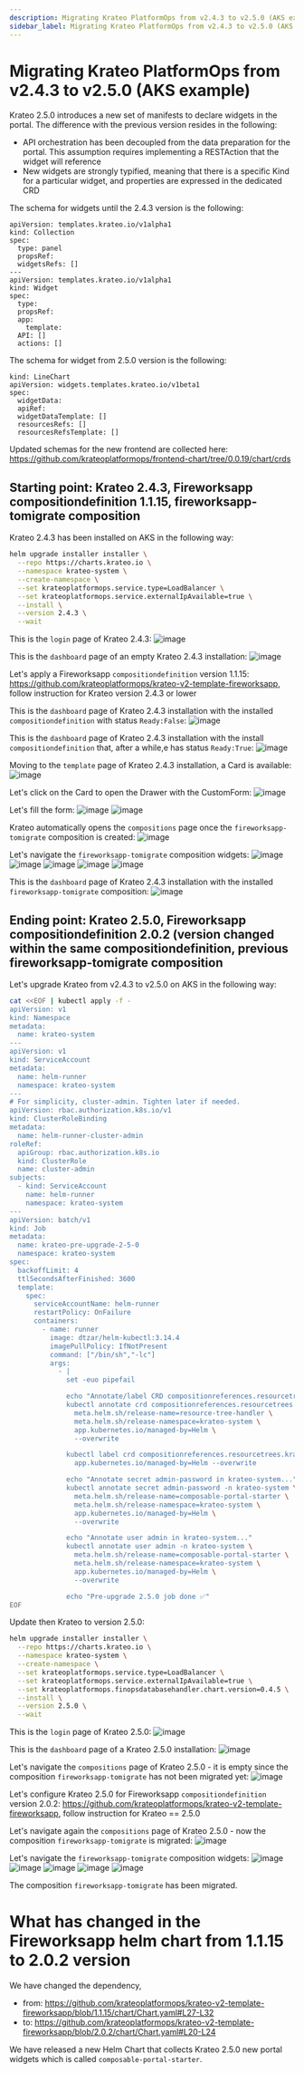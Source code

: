 ```yaml
---
description: Migrating Krateo PlatformOps from v2.4.3 to v2.5.0 (AKS example) 
sidebar_label: Migrating Krateo PlatformOps from v2.4.3 to v2.5.0 (AKS example)
---
```


# Migrating Krateo PlatformOps from v2.4.3 to v2.5.0 (AKS example)

Krateo 2.5.0 introduces a new set of manifests to declare widgets in the portal. The difference with the previous version resides in the following:
- API orchestration has been decoupled from the data preparation for the portal. This assumption requires implementing a RESTAction that the widget will reference
- New widgets are strongly typified, meaning that there is a specific Kind for a particular widget, and properties are expressed in the dedicated CRD

The schema for widgets until the 2.4.3 version is the following:

```
apiVersion: templates.krateo.io/v1alpha1
kind: Collection
spec:
  type: panel
  propsRef:
  widgetsRefs: []
---
apiVersion: templates.krateo.io/v1alpha1
kind: Widget
spec:
  type:
  propsRef:
  app:
    template:
  API: []
  actions: []
```

The schema for widget from 2.5.0 version is the following:

```
kind: LineChart
apiVersion: widgets.templates.krateo.io/v1beta1
spec:
  widgetData:
  apiRef: 
  widgetDataTemplate: []
  resourcesRefs: []
  resourcesRefsTemplate: []
```
 
Updated schemas for the new frontend are collected here: https://github.com/krateoplatformops/frontend-chart/tree/0.0.19/chart/crds
 
## Starting point: Krateo 2.4.3, Fireworksapp compositiondefinition 1.1.15, fireworksapp-tomigrate composition
 
Krateo 2.4.3 has been installed on AKS in the following way:

```sh
helm upgrade installer installer \
  --repo https://charts.krateo.io \
  --namespace krateo-system \
  --create-namespace \
  --set krateoplatformops.service.type=LoadBalancer \
  --set krateoplatformops.service.externalIpAvailable=true \
  --install \
  --version 2.4.3 \
  --wait
```

This is the `login` page of Krateo 2.4.3:
![image](/img/migrating/from-2-4-3-to-2-5-0/01_2-4-3-login.png)

This is the `dashboard` page of an empty Krateo 2.4.3 installation:
![image](/img/migrating/from-2-4-3-to-2-5-0/02_2-4-3-dashboard_notemplates.png)

Let's apply a Fireworksapp `compositiondefinition` version 1.1.15: https://github.com/krateoplatformops/krateo-v2-template-fireworksapp, follow instruction for Krateo version 2.4.3 or lower

This is the `dashboard` page of Krateo 2.4.3 installation with the installed `compositiondefinition` with status `Ready:False`:
![image](/img/migrating/from-2-4-3-to-2-5-0/03_2-4-3-dashboard_1template_readyfalse.png)

This is the `dashboard` page of Krateo 2.4.3 installation with the install `compositiondefinition` that, after a while,e has status `Ready:True`:
![image](/img/migrating/from-2-4-3-to-2-5-0/04_2-4-3-dashboard_1template_readytrue.png)

Moving to the `template` page of Krateo 2.4.3 installation, a Card is available:
![image](/img/migrating/from-2-4-3-to-2-5-0/05_2-4-3-templates_1template_readytrue.png)

Let's click on the Card to open the Drawer with the CustomForm:
![image](/img/migrating/from-2-4-3-to-2-5-0/06_2-4-3-templates_1template_form.png)

Let's fill the form:
![image](/img/migrating/from-2-4-3-to-2-5-0/07_2-4-3-templates_1template_form_filled.png)
![image](/img/migrating/from-2-4-3-to-2-5-0/08_2-4-3-templates_1template_form_submitted.png)

Krateo automatically opens the `compositions` page once the `fireworksapp-tomigrate` composition is created:
![image](/img/migrating/from-2-4-3-to-2-5-0/09_2-4-3-compositions.png)

Let's navigate the `fireworksapp-tomigrate` composition widgets:
![image](/img/migrating/from-2-4-3-to-2-5-0/10_2-4-3-composition_overview.png)
![image](/img/migrating/from-2-4-3-to-2-5-0/11_2-4-3-composition_status.png)
![image](/img/migrating/from-2-4-3-to-2-5-0/12_2-4-3-composition_application.png)
![image](/img/migrating/from-2-4-3-to-2-5-0/13_2-4-3-composition_events.png)
![image](/img/migrating/from-2-4-3-to-2-5-0/14_2-4-3-composition_values.png)

This is the `dashboard` page of Krateo 2.4.3 installation with the installed `fireworksapp-tomigrate` composition:
![image](/img/migrating/from-2-4-3-to-2-5-0/15_2-4-3-dashboard_1template_1composition.png)

## Ending point: Krateo 2.5.0, Fireworksapp compositiondefinition 2.0.2 (version changed within the same compositiondefinition, previous fireworksapp-tomigrate composition
 
Let's upgrade Krateo from v2.4.3 to v2.5.0 on AKS in the following way:
 
```sh
cat <<EOF | kubectl apply -f -
apiVersion: v1
kind: Namespace
metadata:
  name: krateo-system
---
apiVersion: v1
kind: ServiceAccount
metadata:
  name: helm-runner
  namespace: krateo-system
---
# For simplicity, cluster-admin. Tighten later if needed.
apiVersion: rbac.authorization.k8s.io/v1
kind: ClusterRoleBinding
metadata:
  name: helm-runner-cluster-admin
roleRef:
  apiGroup: rbac.authorization.k8s.io
  kind: ClusterRole
  name: cluster-admin
subjects:
  - kind: ServiceAccount
    name: helm-runner
    namespace: krateo-system
---
apiVersion: batch/v1
kind: Job
metadata:
  name: krateo-pre-upgrade-2-5-0
  namespace: krateo-system
spec:
  backoffLimit: 4
  ttlSecondsAfterFinished: 3600
  template:
    spec:
      serviceAccountName: helm-runner
      restartPolicy: OnFailure
      containers:
        - name: runner
          image: dtzar/helm-kubectl:3.14.4
          imagePullPolicy: IfNotPresent
          command: ["/bin/sh","-lc"]
          args:
            - |
              set -euo pipefail

              echo "Annotate/label CRD compositionreferences.resourcetrees.krateo.io..."
              kubectl annotate crd compositionreferences.resourcetrees.krateo.io \
                meta.helm.sh/release-name=resource-tree-handler \
                meta.helm.sh/release-namespace=krateo-system \
                app.kubernetes.io/managed-by=Helm \
                --overwrite

              kubectl label crd compositionreferences.resourcetrees.krateo.io \
                app.kubernetes.io/managed-by=Helm --overwrite

              echo "Annotate secret admin-password in krateo-system..."
              kubectl annotate secret admin-password -n krateo-system \
                meta.helm.sh/release-name=composable-portal-starter \
                meta.helm.sh/release-namespace=krateo-system \
                app.kubernetes.io/managed-by=Helm \
                --overwrite

              echo "Annotate user admin in krateo-system..."
              kubectl annotate user admin -n krateo-system \
                meta.helm.sh/release-name=composable-portal-starter \
                meta.helm.sh/release-namespace=krateo-system \
                app.kubernetes.io/managed-by=Helm \
                --overwrite

              echo "Pre-upgrade 2.5.0 job done ✅"
EOF
```

Update then Krateo to version 2.5.0:

```sh
helm upgrade installer installer \
  --repo https://charts.krateo.io \
  --namespace krateo-system \
  --create-namespace \
  --set krateoplatformops.service.type=LoadBalancer \
  --set krateoplatformops.service.externalIpAvailable=true \
  --set krateoplatformops.finopsdatabasehandler.chart.version=0.4.5 \
  --install \
  --version 2.5.0 \
  --wait
```

This is the `login` page of Krateo 2.5.0:
![image](/img/migrating/from-2-4-3-to-2-5-0/16_2-5-0-login.png)

This is the `dashboard` page of a Krateo 2.5.0 installation:
![image](/img/migrating/from-2-4-3-to-2-5-0/17_2-5-0-dashboard_1template_1composition.png)

Let's navigate the `compositions` page of Krateo 2.5.0 - it is empty since the composition `fireworksapp-tomigrate` has not been migrated yet:
![image](/img/migrating/from-2-4-3-to-2-5-0/18_2-5-0-compositions_empty.png)

Let's configure Krateo 2.5.0 for Fireworksapp `compositiondefinition` version 2.0.2: https://github.com/krateoplatformops/krateo-v2-template-fireworksapp, follow instruction for Krateo == 2.5.0

Let's navigate again the `compositions` page of Krateo 2.5.0 - now the composition `fireworksapp-tomigrate` is migrated:
![image](/img/migrating/from-2-4-3-to-2-5-0/19_2-5-0-compositions.png)

Let's navigate the `fireworksapp-tomigrate` composition widgets:
![image](/img/migrating/from-2-4-3-to-2-5-0/20_2-5-0-composition_overview.png)
![image](/img/migrating/from-2-4-3-to-2-5-0/21_2-5-0-composition_status.png)
![image](/img/migrating/from-2-4-3-to-2-5-0/22_2-5-0-composition_application.png)
![image](/img/migrating/from-2-4-3-to-2-5-0/23_2-5-0-composition_events.png)
![image](/img/migrating/from-2-4-3-to-2-5-0/24_2-5-0-composition_values.png)

The composition `fireworksapp-tomigrate` has been migrated. 

# What has changed in the Fireworksapp helm chart from 1.1.15 to 2.0.2 version

We have changed the dependency, 
- from: https://github.com/krateoplatformops/krateo-v2-template-fireworksapp/blob/1.1.15/chart/Chart.yaml#L27-L32
- to: https://github.com/krateoplatformops/krateo-v2-template-fireworksapp/blob/2.0.2/chart/Chart.yaml#L20-L24

We have released a new Helm Chart that collects Krateo 2.5.0 new portal widgets which is called `composable-portal-starter`.